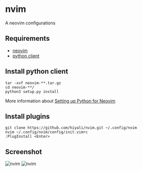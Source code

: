 # nvim
A neovim configurations

## Requirements
* [neovim](https://github.com/neovim/neovim/wiki/Installing-Neovim)
* [python client](https://pypi.python.org/pypi/neovim)

## Install python client
```shell
tar -xvf neovim-**.tar.gz
cd neovim-**/
python3 setup.py install
```
More information about [Setting up Python for Neovim](https://github.com/zchee/deoplete-jedi/wiki/Setting-up-Python-for-Neovim)

## Install plugins
```shell
git clone https://github.com/hiyali/nvim.git ~/.config/nvim
nvim ~/.config/nvim/config/init.vimrc
:PlugInstall <Enter>
```

## Screenshot
![nvim](https://raw.githubusercontent.com/hiyali/nvim/master/assets/images/screenshot-1.png "nvim")
![nvim](https://raw.githubusercontent.com/hiyali/nvim/master/assets/images/screenshot-2.png "nvim")
